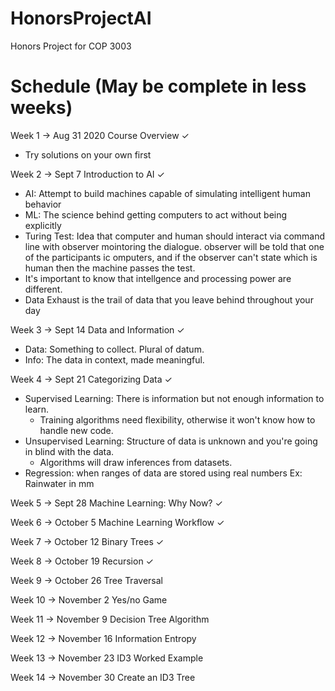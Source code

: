 # HonorsProjectAI
Honors Project for COP 3003

# Schedule (May be complete in less weeks)
Week  1 -> Aug 31 2020
Course Overview ✓
- Try solutions on your own first

Week  2 -> Sept 7
Introduction to AI ✓
- AI: Attempt to build machines capable of simulating intelligent human behavior
- ML: The science behind getting computers to act without being explicitly 
- Turing Test: Idea that computer and human should interact via command line with observer mointoring the dialogue. observer will be told that one of the participants ic omputers, and if the observer can't state which is human then the machine passes the test.
- It's important to know that intellgence and processing power are different.
- Data Exhaust is the trail of data that you leave behind throughout your day

Week  3 -> Sept 14
Data and Information ✓
- Data: Something to collect. Plural of datum.
- Info: The data in context, made meaningful.

Week  4 -> Sept 21
Categorizing Data ✓
- Supervised Learning: There is information but not enough information to learn.
  - Training algorithms need flexibility, otherwise it won't know how to handle new code.
- Unsupervised Learning: Structure of data is unknown and you're going in blind with the data.
  - Algorithms will draw inferences from datasets.
- Regression: when ranges of data are stored using real numbers Ex: Rainwater in mm

Week  5 -> Sept 28
Machine Learning: Why Now? ✓

Week  6 -> October 5
Machine Learning Workflow ✓

Week  7 -> October 12
Binary Trees ✓

Week  8 -> October 19
Recursion ✓

Week  9 -> October 26
Tree Traversal

Week 10 -> November 2
Yes/no Game

Week 11 -> November 9
Decision Tree Algorithm

Week 12 -> November 16
Information Entropy

Week 13 -> November 23
ID3 Worked Example

Week 14 -> November 30
Create an ID3 Tree
